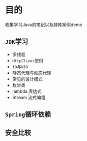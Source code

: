 # 目的

收集学习Java的笔记以及特殊案例demo

## `JDK`学习

* 多线程
* `HttpClient`使用
* `IO`与`NIO`
* 静态代理与动态代理
* 常见的设计模式
* 枚举类
* lambda 表达式
* Stream 流式编程

## `Spring`循环依赖

## 安全比较
